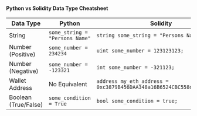 #### Python vs Solidity Data Type Cheatsheet

Data Type | Python | Solidity
---------|----------|---------
 String | `some_string = "Persons Name"` | `string some_string = "Persons Name";`
 Number (Positive) | `some_number = 234234` | `uint some_number = 123123123;`
 Number (Negative) | `some_number = -123321` | `int some_number = -321123;`
 Wallet Address | No Equivalent | `address my_eth_address = 0xc3879B456DAA348a16B6524CBC558d2CC984722c;`
 Boolean (True/False) | `some_condition = True` | `bool some_condition = true;`
